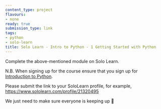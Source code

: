 ```yaml
---
content_type: project
flavours:
- none
ready: true
submission_type: link
tags:
- python
- solo-learn
title: Solo Learn - Intro to Python - 1 Getting Started with Python
---
```


Complete the above-mentioned module on Solo Learn.

N.B. When signing up for the course ensure that you sign up for [Introduction to Python](https://www.sololearn.com/learn/courses/python-introduction).

Please submit the link to your SoloLearn profile, for example, https://www.sololearn.com/profile/21320495

We just need to make sure everyone is keeping up 💚


